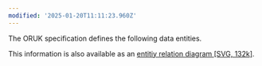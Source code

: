 ```yaml
---
modified: '2025-01-20T11:11:23.960Z'
---
```

The ORUK specification defines the following data entities.

This information is also available as an <a target="_blank" href="/developers/schemata/b-entity_relationship_diagram_3_0.svg">entitiy relation diagram [SVG, 132k]</a>.
